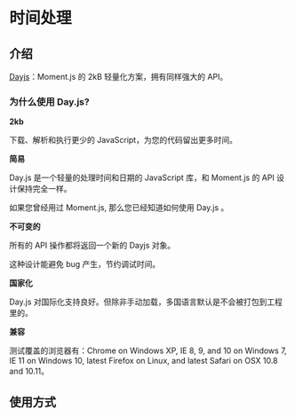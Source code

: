 # 时间处理

## 介绍

[Dayjs](https://github.com/iamkun/dayjs/)：Moment.js 的 2kB 轻量化方案，拥有同样强大的 API。

### 为什么使用 Day.js?

**2kb**

下载、解析和执行更少的 JavaScript，为您的代码留出更多时间。

**简易**

Day.js 是一个轻量的处理时间和日期的 JavaScript 库，和 Moment.js 的 API 设计保持完全一样。

如果您曾经用过 Moment.js, 那么您已经知道如何使用 Day.js 。

**不可变的**

所有的 API 操作都将返回一个新的 Dayjs 对象。

这种设计能避免 bug 产生，节约调试时间。

**国家化**

Day.js 对国际化支持良好。但除非手动加载，多国语言默认是不会被打包到工程里的。

**兼容**

测试覆盖的浏览器有：Chrome on Windows XP, IE 8, 9, and 10 on Windows 7, IE 11 on Windows 10, latest Firefox on Linux, and latest Safari on OSX 10.8 and 10.11。

## 使用方式
